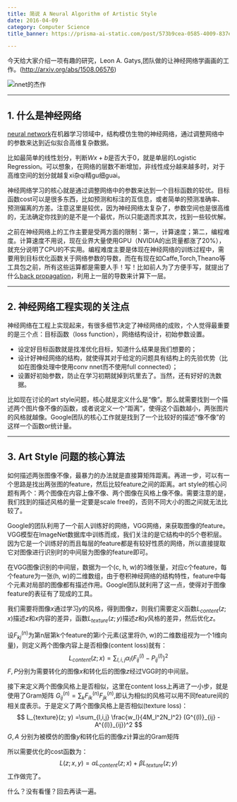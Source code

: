 ```yaml
---
title: 简说 A Neural Algorithm of Artistic Style
date: 2016-04-09
category: Computer Science
title_banner: https://prisma-ai-static.com/post/573b9cea-0585-4009-837e-1096a1a0685a/image

---
```


今天给大家介绍一项有趣的研究，Leon A. Gatys,团队做的让神经网络学画画的工作。(http://arxiv.org/abs/1508.06576)

![nnet的杰作](http://rack.1.mshcdn.com/media/ZgkyMDE1LzA4LzI5Lzc3L3RybnNmcm0xLjMyYmFhLmpwZwpwCXRodW1iCTEyMDB4OTYwMD4/0759661a/74b/trnsfrm1.jpg)

---
## 1. 什么是神经网络
[neural network](https://en.wikipedia.org/wiki/Artificial_neural_network)在机器学习领域中，结构模仿生物的神经网络，通过调整网络中的参数来达到近似拟合高维复杂数据。

比如最简单的线性划分，判断$Wx+b$是否大于0，就是单层的Logistic Regression。可以想象，在网络的层数不断增加，非线性成分越来越多时，对于高维空间的划分就越复xi杂qi精gu细guai。

神经网络学习的核心就是通过调整网络中的参数来达到一个目标函数的较优。目标函数cost可以是很多东西，比如预测和标注的互信息，或者简单的预测准确率、预测偏离的方差。注意这里是较优，因为神经网络太复杂了，参数空间也是很高维的，无法确定你找到的是不是一个最优，所以只能退而求其次，找到一些较优解。

之前在神经网络上的工作主要是受两方面的限制：第一，计算速度；第二，编程难度。计算速度不用说，现在业界大量使用GPU（NVIDIA的出货量都涨了20%），就充分说明了CPU的不实用。编程难度主要是体现在神经网络的训练过程中，需要用到目标优化函数关于网络参数的导数，而在有现在如Caffe,Torch,Theano等工具包之前，所有这些运算都是需要人手！写！比如前人为了方便手写，就提出了什么[back propagation](https://en.wikipedia.org/wiki/Backpropagation)，利用上一层的导数来计算下一层。

---
## 2. 神经网络工程实现的关注点
神经网络在工程上实现起来，有很多细节决定了神经网络的成败，个人觉得最重要的是三个点：目标函数（loss function），网络结构设计，初始参数设置。

 - 设定好目标函数就是找准优化目标，知道什么结果是我们想要的；
 - 设计好神经网络的结构，就使得其对于给定的问题具有结构上的先验优势（比如在图像处理中使用conv nnet而不使用full connected）；
 - 设置好初始参数，防止在学习初期就掉到坑里去了。当然，还有好好的洗数据。

比如现在讨论的art style问题，核心就是定义什么是“像”。那么就需要找到一个描述两个图片像不像的函数，或者说定义一个“距离”，使得这个函数越小，两张图片的风格就越像。Google团队的核心工作就是找到了一个比较好的描述“像不像”的这样一个函数or统计量。

---
## 3. Art Style 问题的核心算法
如何描述两张图像不像，最暴力的办法就是直接算矩阵距离。再进一步，可以有一个思路是找出两张图的feature，然后比较feature之间的距离。art style的核心问题有两个：两个图像在内容上像不像、两个图像在风格上像不像。需要注意的是，我们找到的描述风格的量一定要是scale free的，否则不同大小的图之间就无法比较了。

Google的团队利用了一个前人训练好的网络，VGG网络，来获取图像的feature。VGG模型在ImageNet数据库中训练而成，我们关注的是它结构中的5个卷积层。因为它是一个训练好的而且每层的feature都是有较好性质的网络，所以直接提取它对图像进行识别时的中间层为图像的feature即可。

在VGG图像识别的中间层，数据为一个(c, h, w)的3维张量，对应c个feature，每个feature为一张(h, w)的二维数组，由于卷积神经网络的结构特性，feature中每个元素对局部的图像都有描述作用。Google团队就利用了这一点，使得对于图像feature的表征有了现成的工具。

我们需要将图像$x$通过学习$y$的风格，得到图像$z$，则我们需要定义函数$L_{content}(z; x)$描述$z$和$x$内容的差异，函数$L_{texture}(z; y)$描述$z$和$y$风格的差异，然后优化$z$。

设$F^{(n)}_{kj}$为第n层第k个feature的第i个元素(这里将(h, w)的二维数组视为一个1维向量)，则定义两个图像内容上是否相像(content loss)就有：
$$
	L_{content}(z; x) = \sum_{l,i,j} \alpha_l (F^{(l)}_{ij} - P^{(l)}_{ij})^2
$$
$F, P$分别为需要转化的图像$x$和转化后的图像$z$经过VGG时的中间层。

接下来定义两个图像风格上是否相似，这里在content loss上再进了一小步，就是使用了Gram矩阵 $G^{(n)}_{ij} = \sum_k F^{(n)}_{ik} F^{(n)}_{jk}$,即认为相似的风格可以用不同feature间的相关度表示。于是定义了两个图像风格上是否相似(texture loss)：
$$
L_{texture}(z; y) =\sum_{l,i,j} \frac{w_l}{4M_l^2N_l^2} (G^{(l)}_{ij} - A^{(l)}_{ij})^2
$$
$G, A$ 分别为被模仿的图像$y$和转化后的图像$z$计算出的Gram矩阵

所以需要优化的cost函数为：
$$
L(z; x, y) = \alpha L_{content}(z;x) + \beta L_{texture}(z;y) 
$$
工作做完了。

什么？没有看懂？回去再读一遍。
<!--stackedit_data:
eyJoaXN0b3J5IjpbLTE5NTEwMDg4NjcsLTE4OTY1MjI0ODgsMT
Y1MzY0MzYwOV19
-->